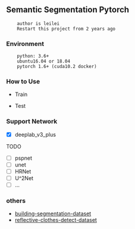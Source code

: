 ## Semantic Segmentation Pytorch
```
    author is leilei
    Restart this project from 2 years ago 
```

### Environment
```
    python: 3.6+
    ubuntu16.04 or 18.04
    pytorch 1.6+ (cuda10.2 docker)
```
### How to Use
+ Train

+ Test


### Support Network
- [x] deeplab_v3_plus

TODO
- [ ] pspnet
- [ ] unet
- [ ] HRNet
- [ ] U^2Net
- [ ] ...

### others
* [building-segmentation-dataset](https://github.com/gengyanlei/build_segmentation_dataset) 
* [reflective-clothes-detect-dataset](https://github.com/gengyanlei/reflective-clothes-detect)
